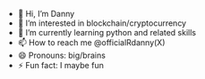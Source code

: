 - 👋 Hi, I’m Danny
- 👀 I’m interested in blockchain/cryptocurrency 
- 🌱 I’m currently learning python and related skills
- 📫 How to reach me @officialRdanny(X)
- 😄 Pronouns: big/brains
- ⚡ Fun fact: I maybe fun

<!---
007sucre/007sucre is a ✨ special ✨ repository because its `README.md` (this file) appears on your GitHub profile.
You can click the Preview link to take a look at your changes.
--->
